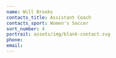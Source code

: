 ```yaml
---
name: Will Brooks
contacts_title: Assistant Coach
contacts_sport: Women's Soccer
sort_number: 4
portrait: assets/img/blank-contact.svg
phone:
email:
---
```

